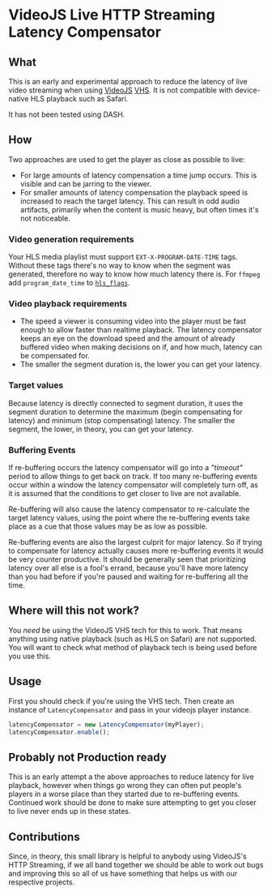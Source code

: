# VideoJS Live HTTP Streaming Latency Compensator

## What

This is an early and experimental approach to reduce the latency of live video streaming when using [VideoJS](https://videojs.com/) [VHS](https://github.com/videojs/http-streaming). It is not compatible with device-native HLS playback such as Safari.

It has not been tested using DASH.

## How

Two approaches are used to get the player as close as possible to live:

- For large amounts of latency compensation a time jump occurs. This is visible and can be jarring to the viewer.
- For smaller amounts of latency compensation the playback speed is increased to reach the target latency. This can result in odd audio artifacts, primarily when the content is music heavy, but often times it's not noticeable.

### Video generation requirements

Your HLS media playlist must support `EXT-X-PROGRAM-DATE-TIME` tags. Without these tags there's no way to know when the segment was generated, therefore no way to know how much latency there is. For `ffmpeg` add `program_date_time` to [`hls_flags`](https://ffmpeg.org/ffmpeg-formats.html).

### Video playback requirements

- The speed a viewer is consuming video into the player must be fast enough to allow faster than realtime playback. The latency compensator keeps an eye on the download speed and the amount of already buffered video when making decisions on if, and how much, latency can be compensated for.
- The smaller the segment duration is, the lower you can get your latency.

### Target values

Because latency is directly connected to segment duration, it uses the segment duration to determine the maximum (begin compensating for latency) and minimum (stop compensating) latency. The smaller the segment, the lower, in theory, you can get your latency.

### Buffering Events

If re-buffering occurs the latency compensator will go into a _"timeout"_ period to allow things to get back on track. If too many re-buffering events occur within a window the latency compensator will completely turn off, as it is assumed that the conditions to get closer to live are not available.

Re-buffering will also cause the latency compensator to re-calculate the target latency values, using the point where the re-buffering events take place as a cue that those values may be as low as possible.

Re-buffering events are also the largest culprit for major latency. So if trying to compensate for latency actually causes more re-buffering events it would be very counter productive. It should be generally seen that prioritizing latency over all else is a fool's errand, because you'll have more latency than you had before if you're paused and waiting for re-buffering all the time.

## Where will this not work?

You _need_ be using the VideoJS VHS tech for this to work. That means anything using native playback (such as HLS on Safari) are not supported. You will want to check what method of playback tech is being used before you use this.

## Usage

First you should check if you're using the VHS tech.
Then create an instance of `LatencyCompensator` and pass in your videojs player instance.

```javascript
latencyCompensator = new LatencyCompensator(myPlayer);
latencyCompensator.enable();
```

## Probably not Production ready

This is an early attempt a the above approaches to reduce latency for live playback, however when things go wrong they can often put people's players in a worse place than they started due to re-buffering events. Continued work should be done to make sure attempting to get you closer to live never ends up in these states.

## Contributions

Since, in theory, this small library is helpful to anybody using VideoJS's HTTP Streaming, if we all band together we should be able to work out bugs and improving this so all of us have something that helps us with our respective projects.
